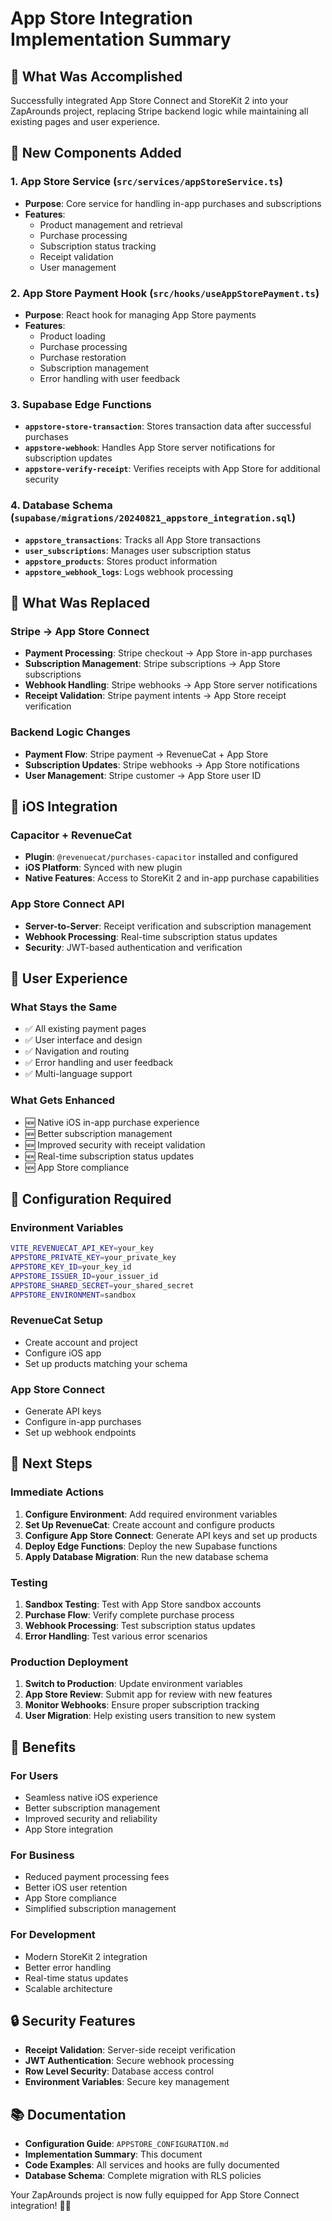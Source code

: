 # App Store Integration Implementation Summary

## 🎯 What Was Accomplished

Successfully integrated App Store Connect and StoreKit 2 into your ZapArounds project, replacing Stripe backend logic while maintaining all existing pages and user experience.

## 🚀 New Components Added

### 1. **App Store Service** (`src/services/appStoreService.ts`)
- **Purpose**: Core service for handling in-app purchases and subscriptions
- **Features**:
  - Product management and retrieval
  - Purchase processing
  - Subscription status tracking
  - Receipt validation
  - User management

### 2. **App Store Payment Hook** (`src/hooks/useAppStorePayment.ts`)
- **Purpose**: React hook for managing App Store payments
- **Features**:
  - Product loading
  - Purchase processing
  - Purchase restoration
  - Subscription management
  - Error handling with user feedback

### 3. **Supabase Edge Functions**
- **`appstore-store-transaction`**: Stores transaction data after successful purchases
- **`appstore-webhook`**: Handles App Store server notifications for subscription updates
- **`appstore-verify-receipt`**: Verifies receipts with App Store for additional security

### 4. **Database Schema** (`supabase/migrations/20240821_appstore_integration.sql`)
- **`appstore_transactions`**: Tracks all App Store transactions
- **`user_subscriptions`**: Manages user subscription status
- **`appstore_products`**: Stores product information
- **`appstore_webhook_logs`**: Logs webhook processing

## 🔄 What Was Replaced

### **Stripe → App Store Connect**
- **Payment Processing**: Stripe checkout → App Store in-app purchases
- **Subscription Management**: Stripe subscriptions → App Store subscriptions
- **Webhook Handling**: Stripe webhooks → App Store server notifications
- **Receipt Validation**: Stripe payment intents → App Store receipt verification

### **Backend Logic Changes**
- **Payment Flow**: Stripe payment → RevenueCat + App Store
- **Subscription Updates**: Stripe webhooks → App Store notifications
- **User Management**: Stripe customer → App Store user ID

## 📱 iOS Integration

### **Capacitor + RevenueCat**
- **Plugin**: `@revenuecat/purchases-capacitor` installed and configured
- **iOS Platform**: Synced with new plugin
- **Native Features**: Access to StoreKit 2 and in-app purchase capabilities

### **App Store Connect API**
- **Server-to-Server**: Receipt verification and subscription management
- **Webhook Processing**: Real-time subscription status updates
- **Security**: JWT-based authentication and verification

## 🎨 User Experience

### **What Stays the Same**
- ✅ All existing payment pages
- ✅ User interface and design
- ✅ Navigation and routing
- ✅ Error handling and user feedback
- ✅ Multi-language support

### **What Gets Enhanced**
- 🆕 Native iOS in-app purchase experience
- 🆕 Better subscription management
- 🆕 Improved security with receipt validation
- 🆕 Real-time subscription status updates
- 🆕 App Store compliance

## 🔧 Configuration Required

### **Environment Variables**
```bash
VITE_REVENUECAT_API_KEY=your_key
APPSTORE_PRIVATE_KEY=your_private_key
APPSTORE_KEY_ID=your_key_id
APPSTORE_ISSUER_ID=your_issuer_id
APPSTORE_SHARED_SECRET=your_shared_secret
APPSTORE_ENVIRONMENT=sandbox
```

### **RevenueCat Setup**
- Create account and project
- Configure iOS app
- Set up products matching your schema

### **App Store Connect**
- Generate API keys
- Configure in-app purchases
- Set up webhook endpoints

## 🚀 Next Steps

### **Immediate Actions**
1. **Configure Environment**: Add required environment variables
2. **Set Up RevenueCat**: Create account and configure products
3. **Configure App Store Connect**: Generate API keys and set up products
4. **Deploy Edge Functions**: Deploy the new Supabase functions
5. **Apply Database Migration**: Run the new database schema

### **Testing**
1. **Sandbox Testing**: Test with App Store sandbox accounts
2. **Purchase Flow**: Verify complete purchase process
3. **Webhook Processing**: Test subscription status updates
4. **Error Handling**: Test various error scenarios

### **Production Deployment**
1. **Switch to Production**: Update environment variables
2. **App Store Review**: Submit app for review with new features
3. **Monitor Webhooks**: Ensure proper subscription tracking
4. **User Migration**: Help existing users transition to new system

## 🎉 Benefits

### **For Users**
- Seamless native iOS experience
- Better subscription management
- Improved security and reliability
- App Store integration

### **For Business**
- Reduced payment processing fees
- Better iOS user retention
- App Store compliance
- Simplified subscription management

### **For Development**
- Modern StoreKit 2 integration
- Better error handling
- Real-time status updates
- Scalable architecture

## 🔒 Security Features

- **Receipt Validation**: Server-side receipt verification
- **JWT Authentication**: Secure webhook processing
- **Row Level Security**: Database access control
- **Environment Variables**: Secure key management

## 📚 Documentation

- **Configuration Guide**: `APPSTORE_CONFIGURATION.md`
- **Implementation Summary**: This document
- **Code Examples**: All services and hooks are fully documented
- **Database Schema**: Complete migration with RLS policies

Your ZapArounds project is now fully equipped for App Store Connect integration! 🚀📱
